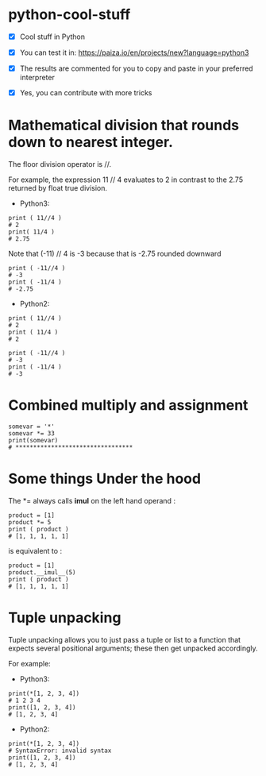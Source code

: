 # python-cool-stuff
- [x] Cool stuff in Python
- [x] You can test it in: https://paiza.io/en/projects/new?language=python3
- [x] The results are commented for you to copy and paste in your preferred interpreter
- [x] Yes, you can contribute with more tricks

 
# Mathematical division that rounds down to nearest integer.

The floor division operator is //.

For example, the expression 11 // 4 evaluates to 2 in contrast to the 2.75 returned by float true division.


- Python3:
```
print ( 11//4 )
# 2
print( 11/4 )
# 2.75
```
Note that (-11) // 4 is -3 because that is -2.75 rounded downward
```
print ( -11//4 )
# -3 
print ( -11/4 )
# -2.75 
```

- Python2:
```
print ( 11//4 )
# 2 
print ( 11/4 )
# 2 

print ( -11//4 )
# -3 
print ( -11/4 )
# -3 
```


# Combined multiply and assignment
```
somevar = '*' 
somevar *= 33
print(somevar)
# *********************************
```


# Some things Under the hood

The *= always calls __imul__ on the left hand operand :

```
product = [1] 
product *= 5
print ( product )
# [1, 1, 1, 1, 1]
```
is equivalent to :
```
product = [1] 
product.__imul__(5)
print ( product )
# [1, 1, 1, 1, 1]
```
# Tuple unpacking

Tuple unpacking allows you to just pass a tuple or list to a function that expects several positional arguments;
these then get unpacked accordingly. 

For example:
- Python3:
```
print(*[1, 2, 3, 4])
# 1 2 3 4 
print([1, 2, 3, 4]) 
# [1, 2, 3, 4] 
```
- Python2:
```
print(*[1, 2, 3, 4])
# SyntaxError: invalid syntax
print([1, 2, 3, 4]) 
# [1, 2, 3, 4]
```
